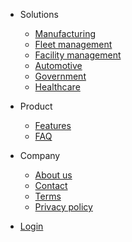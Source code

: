- Solutions
  - [Manufacturing](quickstart.md)
  - [Fleet management](more-pages.md)
  - [Facility management](custom-navbar.md)
  - [Automotive](cover.md)
  - [Government](cover.md)
  - [Healthcare](cover.md)

- Product
  - [Features](quickstart.md)
  - [FAQ](more-pages.md)

- Company
  - [About us](quickstart.md)
  - [Contact](more-pages.md)
  - [Terms](custom-navbar.md)
  - [Privacy policy](cover.md)

- [Login](https://localhost:5001/Identity/Account/Login)
